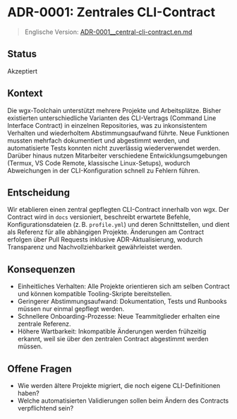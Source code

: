 # ADR-0001: Zentrales CLI-Contract

> Englische Version: [ADR-0001__central-cli-contract.en.md](ADR-0001__central-cli-contract.en.md)

## Status

Akzeptiert

## Kontext

Die wgx-Toolchain unterstützt mehrere Projekte und Arbeitsplätze. Bisher existierten unterschiedliche Varianten des
CLI-Vertrags (Command Line Interface Contract) in einzelnen Repositories, was zu inkonsistentem Verhalten und
wiederholtem Abstimmungsaufwand führte. Neue Funktionen mussten mehrfach dokumentiert und abgestimmt werden, und
automatisierte Tests konnten nicht zuverlässig wiederverwendet werden. Darüber hinaus nutzen Mitarbeiter verschiedene
Entwicklungsumgebungen (Termux, VS Code Remote, klassische Linux-Setups), wodurch Abweichungen in der CLI-Konfiguration
schnell zu Fehlern führen.

## Entscheidung

Wir etablieren einen zentral gepflegten CLI-Contract innerhalb von wgx. Der Contract wird in `docs` versioniert,
beschreibt erwartete Befehle, Konfigurationsdateien (z. B. `profile.yml`) und deren Schnittstellen, und dient als
Referenz für alle abhängigen Projekte. Änderungen am Contract erfolgen über Pull Requests inklusive ADR-Aktualisierung,
wodurch Transparenz und Nachvollziehbarkeit gewährleistet werden.

## Konsequenzen

- Einheitliches Verhalten: Alle Projekte orientieren sich am selben Contract und können kompatible Tooling-Skripte
  bereitstellen.
- Geringerer Abstimmungsaufwand: Dokumentation, Tests und Runbooks müssen nur einmal gepflegt werden.
- Schnellere Onboarding-Prozesse: Neue Teammitglieder erhalten eine zentrale Referenz.
- Höhere Wartbarkeit: Inkompatible Änderungen werden frühzeitig erkannt, weil sie über den zentralen Contract
  abgestimmt werden müssen.

## Offene Fragen

- Wie werden ältere Projekte migriert, die noch eigene CLI-Definitionen haben?
- Welche automatisierten Validierungen sollen beim Ändern des Contracts verpflichtend sein?
